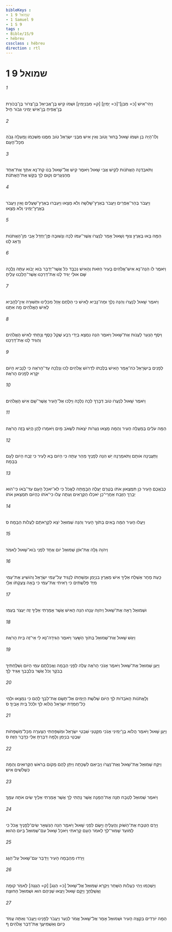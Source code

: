```yaml
---
bibleKeys : 
- 1 שמואל 9
- 1 Samuel 9
- 1 S 9
tags : 
- Bible/1S/9
- hébreu
cssclass : hébreu
direction : rtl
---
```


# 1 שמואל 9

###### 1
וַיְהִי־אִישׁ [כ= מִבִּן]־[כ= יָמִין] [ק= מִבִּנְיָמִין] וּשְׁמֹו קִישׁ בֶּן־אֲבִיאֵל בֶּן־צְרֹור בֶּן־בְּכֹורַת בֶּן־אֲפִיחַ בֶּן־אִישׁ יְמִינִי גִּבֹּור חָיִל׃
###### 2
וְלֹו־הָיָה בֵן וּשְׁמֹו שָׁאוּל בָּחוּר וָטֹוב וְאֵין אִישׁ מִבְּנֵי יִשְׂרָאֵל טֹוב מִמֶּנּוּ מִשִּׁכְמֹו וָמַעְלָה גָּבֹהַּ מִכָּל־הָעָם׃
###### 3
וַתֹּאבַדְנָה הָאֲתֹנֹות לְקִישׁ אֲבִי שָׁאוּל וַיֹּאמֶר קִישׁ אֶל־שָׁאוּל בְּנֹו קַח־נָא אִתְּךָ אֶת־אַחַד מֵהַנְּעָרִים וְקוּם לֵךְ בַּקֵּשׁ אֶת־הָאֲתֹנֹת׃
###### 4
וַיַּעֲבֹר בְּהַר־אֶפְרַיִם וַיַּעֲבֹר בְּאֶרֶץ־שָׁלִשָׁה וְלֹא מָצָאוּ וַיַּעַבְרוּ בְאֶרֶץ־שַׁעֲלִים וָאַיִן וַיַּעֲבֹר בְּאֶרֶץ־יְמִינִי וְלֹא מָצָאוּ׃
###### 5
הֵמָּה בָּאוּ בְּאֶרֶץ צוּף וְשָׁאוּל אָמַר לְנַעֲרֹו אֲשֶׁר־עִמֹּו לְכָה וְנָשׁוּבָה פֶּן־יֶחְדַּל אָבִי מִן־הָאֲתֹנֹות וְדָאַג לָנוּ׃
###### 6
וַיֹּאמֶר לֹו הִנֵּה־נָא אִישׁ־אֱלֹהִים בָּעִיר הַזֹּאת וְהָאִישׁ נִכְבָּד כֹּל אֲשֶׁר־יְדַבֵּר בֹּוא יָבֹוא עַתָּה נֵלֲכָה שָּׁם אוּלַי יַגִּיד לָנוּ אֶת־דַּרְכֵּנוּ אֲשֶׁר־הָלַכְנוּ עָלֶיהָ׃
###### 7
וַיֹּאמֶר שָׁאוּל לְנַעֲרֹו וְהִנֵּה נֵלֵךְ וּמַה־נָּבִיא לָאִישׁ כִּי הַלֶּחֶם אָזַל מִכֵּלֵינוּ וּתְשׁוּרָה אֵין־לְהָבִיא לְאִישׁ הָאֱלֹהִים מָה אִתָּנוּ׃
###### 8
וַיֹּסֶף הַנַּעַר לַעֲנֹות אֶת־שָׁאוּל וַיֹּאמֶר הִנֵּה נִמְצָא בְיָדִי רֶבַע שֶׁקֶל כָּסֶף וְנָתַתִּי לְאִישׁ הָאֱלֹהִים וְהִגִּיד לָנוּ אֶת־דַּרְכֵּנוּ׃
###### 9
לְפָנִים בְּיִשְׂרָאֵל כֹּה־אָמַר הָאִישׁ בְּלֶכְתֹּו לִדְרֹושׁ אֱלֹהִים לְכוּ וְנֵלְכָה עַד־הָרֹאֶה כִּי לַנָּבִיא הַיֹּום יִקָּרֵא לְפָנִים הָרֹאֶה׃
###### 10
וַיֹּאמֶר שָׁאוּל לְנַעֲרֹו טֹוב דְּבָרְךָ לְכָה נֵלֵכָה וַיֵּלְכוּ אֶל־הָעִיר אֲשֶׁר־שָׁם אִישׁ הָאֱלֹהִים׃
###### 11
הֵמָּה עֹלִים בְּמַעֲלֵה הָעִיר וְהֵמָּה מָצְאוּ נְעָרֹות יֹצְאֹות לִשְׁאֹב מָיִם וַיֹּאמְרוּ לָהֶן הֲיֵשׁ בָּזֶה הָרֹאֶה׃
###### 12
וַתַּעֲנֶינָה אֹותָם וַתֹּאמַרְנָה יֵּשׁ הִנֵּה לְפָנֶיךָ מַהֵר עַתָּה כִּי הַיֹּום בָּא לָעִיר כִּי זֶבַח הַיֹּום לָעָם בַּבָּמָה׃
###### 13
כְּבֹאֲכֶם הָעִיר כֵּן תִּמְצְאוּן אֹתֹו בְּטֶרֶם יַעֲלֶה הַבָּמָתָה לֶאֱכֹל כִּי לֹא־יֹאכַל הָעָם עַד־בֹּאֹו כִּי־הוּא יְבָרֵךְ הַזֶּבַח אַחֲרֵי־כֵן יֹאכְלוּ הַקְּרֻאִים וְעַתָּה עֲלוּ כִּי־אֹתֹו כְהַיֹּום תִּמְצְאוּן אֹתֹו׃
###### 14
וַיַּעֲלוּ הָעִיר הֵמָּה בָּאִים בְּתֹוךְ הָעִיר וְהִנֵּה שְׁמוּאֵל יֹצֵא לִקְרָאתָם לַעֲלֹות הַבָּמָה׃ ס
###### 15
וַיהוָה גָּלָה אֶת־אֹזֶן שְׁמוּאֵל יֹום אֶחָד לִפְנֵי בֹוא־שָׁאוּל לֵאמֹר׃
###### 16
כָּעֵת מָחָר אֶשְׁלַח אֵלֶיךָ אִישׁ מֵאֶרֶץ בִּנְיָמִן וּמְשַׁחְתֹּו לְנָגִיד עַל־עַמִּי יִשְׂרָאֵל וְהֹושִׁיעַ אֶת־עַמִּי מִיַּד פְּלִשְׁתִּים כִּי רָאִיתִי אֶת־עַמִּי כִּי בָּאָה צַעֲקָתֹו אֵלָי׃
###### 17
וּשְׁמוּאֵל רָאָה אֶת־שָׁאוּל וַיהוָה עָנָהוּ הִנֵּה הָאִישׁ אֲשֶׁר אָמַרְתִּי אֵלֶיךָ זֶה יַעְצֹר בְּעַמִּי׃
###### 18
וַיִּגַּשׁ שָׁאוּל אֶת־שְׁמוּאֵל בְּתֹוךְ הַשָּׁעַר וַיֹּאמֶר הַגִּידָה־נָּא לִי אֵי־זֶה בֵּית הָרֹאֶה׃
###### 19
וַיַּעַן שְׁמוּאֵל אֶת־שָׁאוּל וַיֹּאמֶר אָנֹכִי הָרֹאֶה עֲלֵה לְפָנַי הַבָּמָה וַאֲכַלְתֶּם עִמִּי הַיֹּום וְשִׁלַּחְתִּיךָ בַבֹּקֶר וְכֹל אֲשֶׁר בִּלְבָבְךָ אַגִּיד לָךְ׃
###### 20
וְלָאֲתֹנֹות הָאֹבְדֹות לְךָ הַיֹּום שְׁלֹשֶׁת הַיָּמִים אַל־תָּשֶׂם אֶת־לִבְּךָ לָהֶם כִּי נִמְצָאוּ וּלְמִי כָּל־חֶמְדַּת יִשְׂרָאֵל הֲלֹוא לְךָ וּלְכֹל בֵּית אָבִיךָ׃ ס
###### 21
וַיַּעַן שָׁאוּל וַיֹּאמֶר הֲלֹוא בֶן־יְמִינִי אָנֹכִי מִקַּטַנֵּי שִׁבְטֵי יִשְׂרָאֵל וּמִשְׁפַּחְתִּי הַצְּעִרָה מִכָּל־מִשְׁפְּחֹות שִׁבְטֵי בִנְיָמִן וְלָמָּה דִּבַּרְתָּ אֵלַי כַּדָּבָר הַזֶּה׃ ס
###### 22
וַיִּקַּח שְׁמוּאֵל אֶת־שָׁאוּל וְאֶת־נַעֲרֹו וַיְבִיאֵם לִשְׁכָּתָה וַיִּתֵּן לָהֶם מָקֹום בְּרֹאשׁ הַקְּרוּאִים וְהֵמָּה כִּשְׁלֹשִׁים אִישׁ׃
###### 23
וַיֹּאמֶר שְׁמוּאֵל לַטַּבָּח תְּנָה אֶת־הַמָּנָה אֲשֶׁר נָתַתִּי לָךְ אֲשֶׁר אָמַרְתִּי אֵלֶיךָ שִׂים אֹתָהּ עִמָּךְ׃
###### 24
וַיָּרֶם הַטַּבָּח אֶת־הַשֹּׁוק וְהֶעָלֶיהָ וַיָּשֶׂם לִפְנֵי שָׁאוּל וַיֹּאמֶר הִנֵּה הַנִּשְׁאָר שִׂים־לְפָנֶיךָ אֱכֹל כִּי לַמֹּועֵד שָׁמוּר־לְךָ לֵאמֹר הָעָם קָרָאתִי וַיֹּאכַל שָׁאוּל עִם־שְׁמוּאֵל בַּיֹּום הַהוּא׃
###### 25
וַיֵּרְדוּ מֵהַבָּמָה הָעִיר וַיְדַבֵּר עִם־שָׁאוּל עַל־הַגָּג׃
###### 26
וַיַּשְׁכִּמוּ וַיְהִי כַּעֲלֹות הַשַּׁחַר וַיִּקְרָא שְׁמוּאֵל אֶל־שָׁאוּל [כ= הַגָּג] [ק= הַגָּגָה] לֵאמֹר קוּמָה וַאֲשַׁלְּחֶךָּ וַיָּקָם שָׁאוּל וַיֵּצְאוּ שְׁנֵיהֶם הוּא וּשְׁמוּאֵל הַחוּצָה׃
###### 27
הֵמָּה יֹורְדִים בִּקְצֵה הָעִיר וּשְׁמוּאֵל אָמַר אֶל־שָׁאוּל אֱמֹר לַנַּעַר וְיַעֲבֹר לְפָנֵינוּ וַיַּעֲבֹר וְאַתָּה עֲמֹד כַּיֹּום וְאַשְׁמִיעֲךָ אֶת־דְּבַר אֱלֹהִים׃ ף
